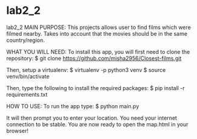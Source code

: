 # lab2_2
lab2_2
MAIN PURPOSE:
This projects allows user to find films which were filmed nearby.
Takes into account that the movies should be in the same country/region.

WHAT YOU WILL NEED:
To install this app, you will first need to clone the repository:
$ git clone https://github.com/misha2956/Closest-films.git

Then, setup a virtualenv:
$ virtualenv -p python3 venv
$ source venv/bin/activate

Then, type the following to install the required packages:
$ pip install -r requirements.txt

HOW TO USE:
To run the app type:
$ python main.py

It will then prompt you to enter your location. You need your internet connection to be stable.
You are now ready to open the map.html in your browser!
